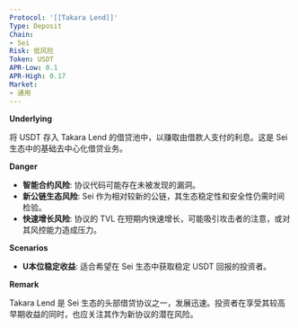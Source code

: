 ```yaml
---
Protocol: '[[Takara Lend]]'
Type: Deposit
Chain:
- Sei
Risk: 低风险
Token: USDT
APR-Low: 0.1
APR-High: 0.17
Market:
- 通用
---
```

**Underlying**

将 USDT 存入 Takara Lend 的借贷池中，以赚取由借款人支付的利息。这是 Sei 生态中的基础去中心化借贷业务。

**Danger**

- **智能合约风险**: 协议代码可能存在未被发现的漏洞。
- **新公链生态风险**: Sei 作为相对较新的公链，其生态稳定性和安全性仍需时间检验。
- **快速增长风险**: 协议的 TVL 在短期内快速增长，可能吸引攻击者的注意，或对其风控能力造成压力。

**Scenarios**

- **U本位稳定收益**: 适合希望在 Sei 生态中获取稳定 USDT 回报的投资者。

**Remark**

Takara Lend 是 Sei 生态的头部借贷协议之一，发展迅速。投资者在享受其较高早期收益的同时，也应关注其作为新协议的潜在风险。
